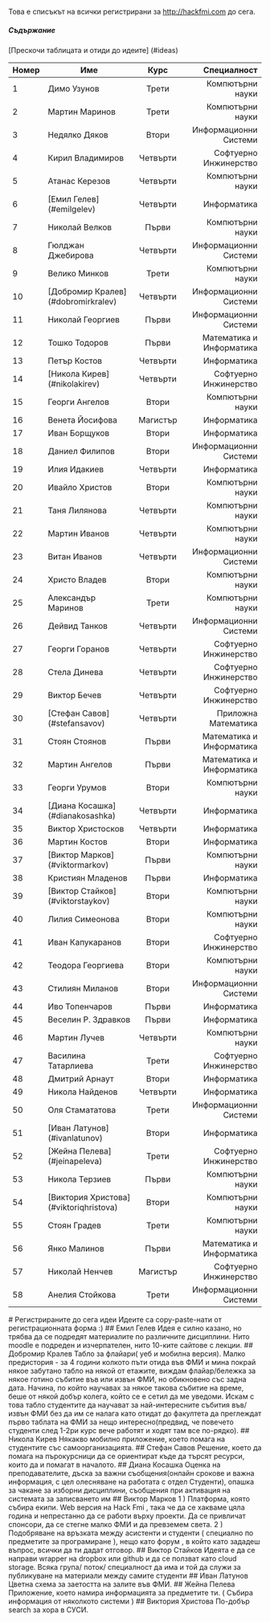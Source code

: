 Това е списъкът на всички регистрирани за http://hackfmi.com до сега.

##### Съдържание
[Прескочи таблицата и отиди до идеите] (#ideas)

Номер	| Име        	| Курс          | Специалност	|
:------ | ------------- |:-------------:| -------------:|
1		| Димо Узунов   | Трети | Компютърни науки 		|
2		| Мартин Маринов  | Трети      |   Компютърни науки 		|
3		| Недялко Дяков | Втори      |    Информационни Системи 		|
4		| Кирил Владимиров | Четвърти | Софтуерно Инжинерство |
5		| Атанас Керезов | Четвърти | Компютърни науки |
6		| [Емил Гелев] (#emilgelev)	| Четвърти | Информатика |
7		| Николай Велков | Първи | Компютърни науки |
8		| Гюлджан Джебирова | Четвърти | Информационни Системи |
9		| Велико Минков | Трети | Компютърни науки |
10		| [Добромир Кралев] (#dobromirkralev) | Четвърти | Информационни Системи |
11		| Николай Георгиев | Първи | Информационни Системи |
12		| Тошко Тодоров | Първи | Математика и Информатика |
13		| Петър Костов | Четвърти | Информатика |
14		| [Никола Кирев] (#nikolakirev) | Четвърти | Софтуерно Инжинерство |
15		| Георги Ангелов | Втори | Компютърни науки |
16		| Венета Йосифова | Магистър | Информатика |
17		| Иван Борщуков | Втори | Информатика |
18		| Даниел Филипов | Втори | Информационни Системи |
19		| Илия Идакиев | Четвърти | Информатика |
20		| Ивайло Христов | Втори | Компютърни науки |
21		| Таня Лилянова | Четвърти | Компютърни науки |
22		| Мартин Иванов | Четвърти | Компютърни науки |
23		| Витан Иванов	| Четвърти | Информационни Системи |
24		| Христо Владев | Втори	| Компютърни науки |
25		| Александър Маринов | Трети | Компютърни науки |
26		| Дейвид Танков | Четвърти | Информационни Системи |
27		| Георги Горанов | Четвърти | Софтуерно Инжинерство |
28		| Стела Динева | Четвърти | Софтуерно Инжинерство |
29		| Виктор Бечев | Четвърти | Софтуерно Инжинерство |
30		| [Стефан Савов] (#stefansavov) | Четвърти | Приложна Математика |
31		| Стоян Стоянов | Първи | Математика и Информатика |
32		| Мартин Ангелов | Първи | Математика и Информатика |
33		| Георги Урумов | Втори | Компютърни науки |
34		| [Диана Косашка] (#dianakosashka) | Четвърти | Информатика |
35		| Виктор Христосков | Четвърти | Информатика |
36		| Мартин Костов | Втори | Информатика |
37		| [Виктор Марков] (#viktormarkov) | Първи | Компютърни науки |
38		| Кристиян Младенов | Първи | Информатика |
39		| [Виктор Стайков] (#viktorstaykov)	| Втори | Компютърни науки |
40		| Лилия Симеонова	| Втори | Компютърни науки |
41		| Иван Капукаранов | Втори | Софтуерно Инжинерство |
42		| Теодора Георгиева | Втори | Компютърни науки |
43		| Стилиян Миланов | Втори | Информационни Системи |
44		| Иво Топенчаров | Първи | Информатика |
45		| Веселин Р. Здравков | Първи | Информатика |
46		| Мартин Лучев | Четвърти | Компютърни науки |
47		| Василина Татарлиева | Трети | Софтуерно Инжинерство |
48		| Дмитрий Арнаут | Втори | Информатика |
49		| Никола Найденов | Четвърти | Информатика |
50		| Оля Стамататова | Трети | Информационни Системи |
51		| [Иван Латунов] (#ivanlatunov) | Втори | Информатика |
52		| [Жейна Пелева] (#jeinapeleva) | Трети | Софтуерно Инжинерство |
53		| Никола Терзиев | Първи | Компютърни науки |
54		| [Виктория Христова] (#viktoriqhristova) | Втори | Компютърни науки |
55		| Стоян Градев	| Трети | Компютърни науки |
56		| Янко Малинов | Първи | Математика и Информатика |
57		| Николай Ненчев | Магистър | Софтуерно Инжинерство |
58		| Анелия  Стойкова | Трети | Информационни Системи |

<a name="ideas"/>
# Регистрираните до сега идеи
Идеите са copy-paste-нати от регистрационната форма :)

<a name="emilgelev"/>
## Емил Гелев
Идея е силно казано, но трябва да се подредят материалите по различните дисциплини. Нито moodle  е подреден и изчерпателен, нито 10-ките сайтове с лекции. 

<a name="dobromirkralev"/>
## Добромир Кралев
Табло за флайари( уеб и мобилна версия). Малко предистория - за 4 години колкото пъти отида във ФМИ и мина покрай някое забутано табло на някой от етажите, виждам флайар/бележка за някое готино събитие във или извън ФМИ, но обикновено със задна дата. Начина, по който научавах за някое такова събитие на време, беше от някой добър колега, който се е сетил да ме уведоми. Искам с това табло студентите да научават за най-интересните събития във/извън ФМИ без да им се налага като отидат до факултета да преглеждат първо таблата на ФМИ за нещо интересно(предвид, че повечето студенти след 1-2ри курс вече работят и ходят там все по-рядко).

<a name="nikolakirev"/>
## Никола Кирев
Някакво мобилно приложение, което помага на студентите със самоорганизацията.

<a name="stefansavov"/>
## Стефан Савов
Решение, което да помага на пърокурсници да се ориентират къде да търсят ресурси, които да и помагат в началото.

<a name="dianakosashka"/>
## Диана Косашка
Оценка на преподавателите, дъска за важни съобщения(онлайн срокове и важна информация, с цел олесняване на работата с отдел Студенти), опашка за чакане за изборни дисциплини, съобщения при активация на системата за записването им

<a name="viktormarkov"/>
## Виктор Марков
1 ) Платформа, която събира екипи. Web версия на Hack Fmi , така че да се хакваме цяла година и непрестанно да се работи върху проекти. Да се привличат спонсори, да се стегне малко ФМИ и да превземем света. 
2 ) Подобряване на връзката между асистенти и студенти ( специално по предметите за програмиране ), нещо като форум , в който като зададеш въпрос, всички да ти дадат отговор.

<a name="viktorstaykov"/>
## Виктор Стайков
Идеята е да се направи wrapper на dropbox или github и да се ползват като cloud storage. Всяка група/ поток/ специалност да има и той да служи за публикуване на материали между самите студенти

<a name="ivanlatunov"/>
## Иван Латунов
Цветна схема за заетостта на залите във ФМИ. 

<a name="jeinapeleva"/>
## Жейна Пелева
Приложение, което намира информацията за предметите ти. ( Събира информация от няколкото системи )

<a name="viktoriqhristova"/>
## Виктория Христова
По-добър search за хора в СУСИ.
